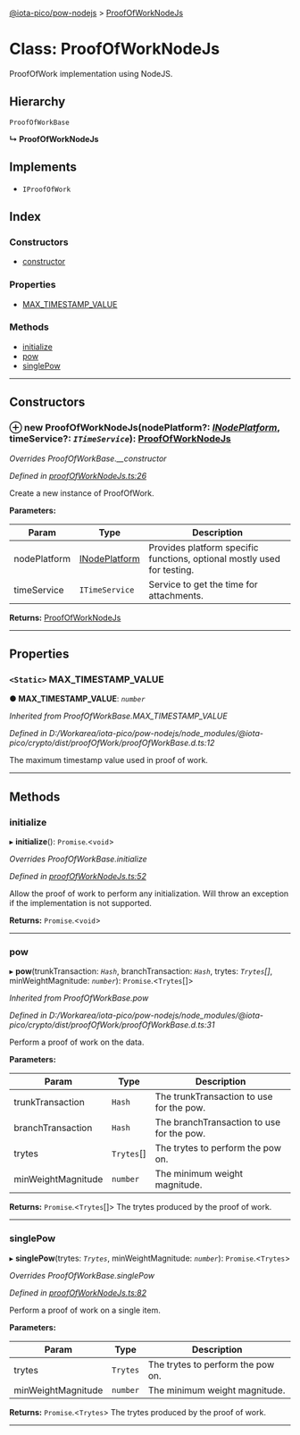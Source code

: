 [@iota-pico/pow-nodejs](../README.md) > [ProofOfWorkNodeJs](../classes/proofofworknodejs.md)

# Class: ProofOfWorkNodeJs

ProofOfWork implementation using NodeJS.

## Hierarchy

 `ProofOfWorkBase`

**↳ ProofOfWorkNodeJs**

## Implements

* `IProofOfWork`

## Index

### Constructors

* [constructor](proofofworknodejs.md#constructor)

### Properties

* [MAX_TIMESTAMP_VALUE](proofofworknodejs.md#max_timestamp_value)

### Methods

* [initialize](proofofworknodejs.md#initialize)
* [pow](proofofworknodejs.md#pow)
* [singlePow](proofofworknodejs.md#singlepow)

---

## Constructors

<a id="constructor"></a>

### ⊕ **new ProofOfWorkNodeJs**(nodePlatform?: *[INodePlatform](../interfaces/inodeplatform.md)*, timeService?: *`ITimeService`*): [ProofOfWorkNodeJs](proofofworknodejs.md)

*Overrides ProofOfWorkBase.__constructor*

*Defined in [proofOfWorkNodeJs.ts:26](https://github.com/iota-pico/pow-nodejs/blob/1c23c91/src/proofOfWorkNodeJs.ts#L26)*

Create a new instance of ProofOfWork.

**Parameters:**

| Param | Type | Description |
| ------ | ------ | ------ |
| nodePlatform | [INodePlatform](../interfaces/inodeplatform.md)   |  Provides platform specific functions, optional mostly used for testing. |
| timeService | `ITimeService`   |  Service to get the time for attachments. |

**Returns:** [ProofOfWorkNodeJs](proofofworknodejs.md)

---

## Properties

<a id="max_timestamp_value"></a>

### `<Static>` MAX_TIMESTAMP_VALUE

**●  MAX_TIMESTAMP_VALUE**:  *`number`* 

*Inherited from ProofOfWorkBase.MAX_TIMESTAMP_VALUE*

*Defined in D:/Workarea/iota-pico/pow-nodejs/node_modules/@iota-pico/crypto/dist/proofOfWork/proofOfWorkBase.d.ts:12*

The maximum timestamp value used in proof of work.

___

## Methods

<a id="initialize"></a>

###  initialize

▸ **initialize**(): `Promise`.<`void`>

*Overrides ProofOfWorkBase.initialize*

*Defined in [proofOfWorkNodeJs.ts:52](https://github.com/iota-pico/pow-nodejs/blob/1c23c91/src/proofOfWorkNodeJs.ts#L52)*

Allow the proof of work to perform any initialization. Will throw an exception if the implementation is not supported.

**Returns:** `Promise`.<`void`>

___

<a id="pow"></a>

###  pow

▸ **pow**(trunkTransaction: *`Hash`*, branchTransaction: *`Hash`*, trytes: *`Trytes`[]*, minWeightMagnitude: *`number`*): `Promise`.<`Trytes`[]>

*Inherited from ProofOfWorkBase.pow*

*Defined in D:/Workarea/iota-pico/pow-nodejs/node_modules/@iota-pico/crypto/dist/proofOfWork/proofOfWorkBase.d.ts:31*

Perform a proof of work on the data.

**Parameters:**

| Param | Type | Description |
| ------ | ------ | ------ |
| trunkTransaction | `Hash`   |  The trunkTransaction to use for the pow. |
| branchTransaction | `Hash`   |  The branchTransaction to use for the pow. |
| trytes | `Trytes`[]   |  The trytes to perform the pow on. |
| minWeightMagnitude | `number`   |  The minimum weight magnitude. |

**Returns:** `Promise`.<`Trytes`[]>
The trytes produced by the proof of work.

___

<a id="singlepow"></a>

###  singlePow

▸ **singlePow**(trytes: *`Trytes`*, minWeightMagnitude: *`number`*): `Promise`.<`Trytes`>

*Overrides ProofOfWorkBase.singlePow*

*Defined in [proofOfWorkNodeJs.ts:82](https://github.com/iota-pico/pow-nodejs/blob/1c23c91/src/proofOfWorkNodeJs.ts#L82)*

Perform a proof of work on a single item.

**Parameters:**

| Param | Type | Description |
| ------ | ------ | ------ |
| trytes | `Trytes`   |  The trytes to perform the pow on. |
| minWeightMagnitude | `number`   |  The minimum weight magnitude. |

**Returns:** `Promise`.<`Trytes`>
The trytes produced by the proof of work.

___

